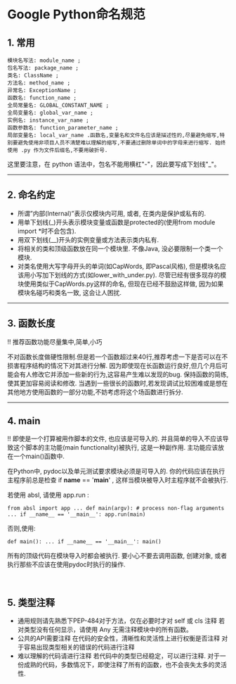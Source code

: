 # Google Python命名规范
## 1. 常用
```
模块名写法: module_name ;
包名写法: package_name ;
类名: ClassName ;
方法名: method_name ;
异常名: ExceptionName ;
函数名: function_name ;
全局常量名: GLOBAL_CONSTANT_NAME ;
全局变量名: global_var_name ;
实例名: instance_var_name ;
函数参数名: function_parameter_name ;
局部变量名: local_var_name .函数名,变量名和文件名应该是描述性的,尽量避免缩写,特别要避免使用非项目人员不清楚难以理解的缩写,不要通过删除单词中的字母来进行缩写. 始终使用 .py 作为文件后缀名,不要用破折号.
```
这里要注意，在 python 语法中，包名不能用横杠"-"，因此要写成下划线"_"。

---

## 2. 命名约定
- 所谓”内部(Internal)”表示仅模块内可用, 或者, 在类内是保护或私有的.
- 用单下划线(_)开头表示模块变量或函数是protected的(使用from module import *时不会包含).
- 用双下划线(__)开头的实例变量或方法表示类内私有.
- 将相关的类和顶级函数放在同一个模块里. 不像Java, 没必要限制一个类一个模块.
- 对类名使用大写字母开头的单词(如CapWords, 即Pascal风格), 但是模块名应该用小写加下划线的方式(如lower_with_under.py). 尽管已经有很多现存的模块使用类似于CapWords.py这样的命名, 但现在已经不鼓励这样做, 因为如果模块名碰巧和类名一致, 这会让人困扰.

---

## 3. 函数长度
!! 推荐函数功能尽量集中,简单,小巧

不对函数长度做硬性限制.但是若一个函数超过来40行,推荐考虑一下是否可以在不损害程序结构的情况下对其进行分解. 
因为即使现在长函数运行良好,但几个月后可能会有人修改它并添加一些新的行为,这容易产生难以发现的bug.
保持函数的简练,使其更加容易阅读和修改. 当遇到一些很长的函数时,若发现调试比较困难或是想在其他地方使用函数的一部分功能,不妨考虑将这个场函数进行拆分.

---

## 4. main
!! 即使是一个打算被用作脚本的文件, 也应该是可导入的. 并且简单的导入不应该导致这个脚本的主功能(main functionality)被执行, 这是一种副作用. 主功能应该放在一个main()函数中.

在Python中, pydoc以及单元测试要求模块必须是可导入的. 你的代码应该在执行主程序前总是检查 if __name__ == '__main__' , 这样当模块被导入时主程序就不会被执行.

若使用 absl, 请使用 app.run :
```
from absl import app ... def main(argv): # process non-flag arguments ... if __name__ == '__main__': app.run(main)
```
否则,使用:
```
def main(): ... if __name__ == '__main__': main()
```
所有的顶级代码在模块导入时都会被执行. 要小心不要去调用函数, 创建对象, 或者执行那些不应该在使用pydoc时执行的操作.

<br>

## 5. 类型注释
- 通用规则请先熟悉下PEP-484对于方法，仅在必要时才对 self 或 cls 注释 若对类型没有任何显示，请使用 Any 无需注释模块中的所有函数。
- 公共的API需要注释 在代码的安全性，清晰性和灵活性上进行权衡是否注释 对于容易出现类型相关的错误的代码进行注释 
- 难以理解的代码请进行注释 若代码中的类型已经稳定，可以进行注释. 对于一份成熟的代码，多数情况下，即使注释了所有的函数，也不会丧失太多的灵活性.